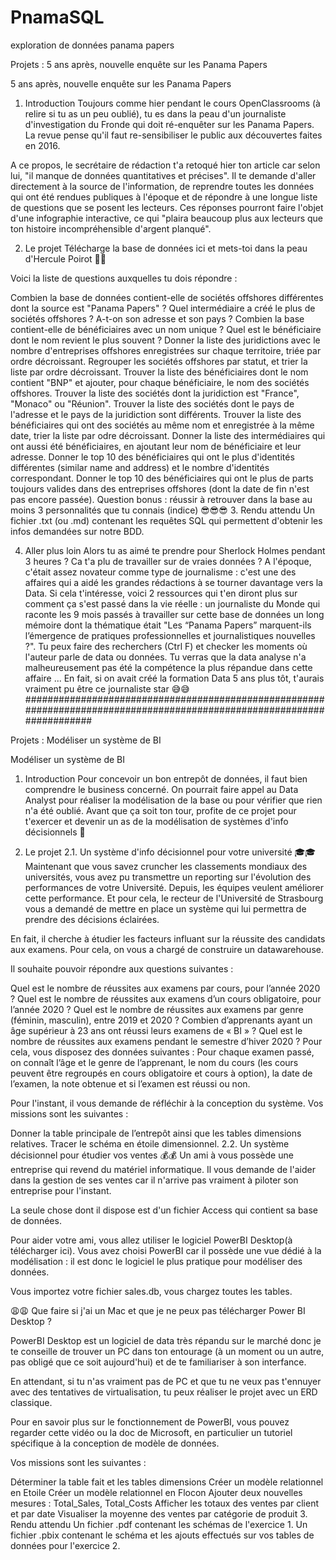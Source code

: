 # PnamaSQL
exploration de données panama papers


Projets : 5 ans après, nouvelle enquête sur les Panama Papers
  
5 ans après, nouvelle enquête sur les Panama Papers
1. Introduction
Toujours comme hier pendant le cours OpenClassrooms (à relire si tu as un peu oublié), tu es dans la peau d'un journaliste d'investigation du Fronde qui doit ré-enquêter sur les Panama Papers. La revue pense qu'il faut re-sensibiliser le public aux découvertes faites en 2016.

A ce propos, le secrétaire de rédaction t'a retoqué hier ton article car selon lui, "il manque de données quantitatives et précises". Il te demande d'aller directement à la source de l'information, de reprendre toutes les données qui ont été rendues publiques à l'époque et de répondre à une longue liste de questions que se posent les lecteurs. Ces réponses pourront faire l'objet d'une infographie interactive, ce qui "plaira beaucoup plus aux lecteurs que ton histoire incompréhensible d'argent planqué".

2. Le projet
Télécharge la base de données ici et mets-toi dans la peau d'Hercule Poirot 🔎🔎

Voici la liste de questions auxquelles tu dois répondre :

Combien la base de données contient-elle de sociétés offshores différentes dont la source est "Panama Papers" ?
Quel intermédiaire a créé le plus de sociétés offshores ? A-t-on son adresse et son pays ?
Combien la base contient-elle de bénéficiaires avec un nom unique ? Quel est le bénéficiaire dont le nom revient le plus souvent ?
Donner la liste des juridictions avec le nombre d'entreprises offshores enregistrées sur chaque territoire, triée par ordre décroissant.
Regrouper les sociétés offshores par statut, et trier la liste par ordre décroissant.
Trouver la liste des bénéficiaires dont le nom contient "BNP" et ajouter, pour chaque bénéficiaire, le nom des sociétés offshores.
Trouver la liste des sociétés dont la juridiction est "France", "Monaco" ou "Réunion".
Trouver la liste des sociétés dont le pays de l'adresse et le pays de la juridiction sont différents.
Trouver la liste des bénéficiaires qui ont des sociétés au même nom et enregistrée à la même date, trier la liste par odre décroissant.
Donner la liste des intermédiaires qui ont aussi été bénéficiaires, en ajoutant leur nom de bénéficiaire et leur adresse.
Donner le top 10 des bénéficiaires qui ont le plus d'identités différentes (similar name and address) et le nombre d'identités correspondant.
Donner le top 10 des bénéficiaires qui ont le plus de parts toujours valides dans des entreprises offshores (dont la date de fin n'est pas encore passée).
Question bonus : réussir à retrouver dans la base au moins 3 personnalités que tu connais (indice) 😎😎😎
3. Rendu attendu
Un fichier .txt (ou .md) contenant les requêtes SQL qui permettent d'obtenir les infos demandées sur notre BDD.

4. Aller plus loin
Alors tu as aimé te prendre pour Sherlock Holmes pendant 3 heures ? Ca t'a plu de travailler sur de vraies données ? A l'époque, c'était assez novateur comme type de journalisme : c'est une des affaires qui a aidé les grandes rédactions à se tourner davantage vers la Data.
Si cela t'intéresse, voici 2 ressources qui t'en diront plus sur comment ça s'est passé dans la vie réelle :
un journaliste du Monde qui raconte les 9 mois passés à travailler sur cette base de données
un long mémoire dont la thématique était "Les “Panama Papers” marquent-ils l’émergence de pratiques professionnelles et journalistiques nouvelles ?". Tu peux faire des recherchers (Ctrl F) et checker les moments où l'auteur parle de data ou données. Tu verras que la data analyse n'a malheureusement pas été la compétence la plus répandue dans cette affaire ... En fait, si on avait créé la formation Data 5 ans plus tôt, t'aurais vraiment pu être ce journaliste star 😅😅
########################################################################################################################






Projets : Modéliser un système de BI
  
Modéliser un système de BI
1. Introduction
Pour concevoir un bon entrepôt de données, il faut bien comprendre le business concerné. On pourrait faire appel au Data Analyst pour réaliser la modélisation de la base ou pour vérifier que rien n'a été oublié. Avant que ça soit ton tour, profite de ce projet pour t'exercer et devenir un as de la modélisation de systèmes d'info décisionnels 🦁

2. Le projet
2.1. Un système d'info décisionnel pour votre université 🎓🎓
Maintenant que vous savez cruncher les classements mondiaux des universités, vous avez pu transmettre un reporting sur l'évolution des performances de votre Université. Depuis, les équipes veulent améliorer cette performance. Et pour cela, le recteur de l'Université de Strasbourg vous a demandé de mettre en place un système qui lui permettra de prendre des décisions éclairées.

En fait, il cherche à étudier les facteurs influant sur la réussite des candidats aux examens. Pour cela, on vous a chargé de construire un datawarehouse.

Il souhaite pouvoir répondre aux questions suivantes :

Quel est le nombre de réussites aux examens par cours, pour l’année 2020 ?
Quel est le nombre de réussites aux examens d’un cours obligatoire, pour l’année 2020 ?
Quel est le nombre de réussites aux examens par genre (féminin, masculin), entre 2019 et 2020 ?
Combien d’apprenants ayant un âge supérieur à 23 ans ont réussi leurs examens de « BI » ?
Quel est le nombre de réussites aux examens pendant le semestre d’hiver 2020 ?
Pour cela, vous disposez des données suivantes :
Pour chaque examen passé, on connaît l’âge et le genre de l’apprenant, le nom du cours (les cours peuvent être regroupés en cours obligatoire et cours à option), la date de l’examen, la note obtenue et si l’examen est réussi ou non.

Pour l'instant, il vous demande de réfléchir à la conception du système. Vos missions sont les suivantes :

Donner la table principale de l’entrepôt ainsi que les tables dimensions relatives.
Tracer le schéma en étoile dimensionnel.
2.2. Un système décisionnel pour étudier vos ventes 💰💰
Un ami à vous possède une entreprise qui revend du matériel informatique. Il vous demande de l'aider dans la gestion de ses ventes car il n'arrive pas vraiment à piloter son entreprise pour l'instant.

La seule chose dont il dispose est d'un fichier Access qui contient sa base de données.

Pour aider votre ami, vous allez utiliser le logiciel PowerBI Desktop(à télécharger ici). Vous avez choisi PowerBI car il possède une vue dédié à la modélisation : il est donc le logiciel le plus pratique pour modéliser des données.

Vous importez votre fichier sales.db, vous chargez toutes les tables.

😩😩 Que faire si j'ai un Mac et que je ne peux pas télécharger Power BI Desktop ?

PowerBI Desktop est un logiciel de data très répandu sur le marché donc je te conseille de trouver un PC dans ton entourage (à un moment ou un autre, pas obligé que ce soit aujourd'hui) et de te familiariser à son interfance.

En attendant, si tu n'as vraiment pas de PC et que tu ne veux pas t'ennuyer avec des tentatives de virtualisation, tu peux réaliser le projet avec un ERD classique.

Pour en savoir plus sur le fonctionnement de PowerBI, vous pouvez regarder cette vidéo ou la doc de Microsoft, en particulier un tutoriel spécifique à la conception de modèle de données.

Vos missions sont les suivantes :

Déterminer la table fait et les tables dimensions
Créer un modèle relationnel en Etoile
Créer un modèle relationnel en Flocon
Ajouter deux nouvelles mesures : Total_Sales, Total_Costs
Afficher les totaux des ventes par client et par date
Visualiser la moyenne des ventes par catégorie de produit
3. Rendu attendu
Un fichier .pdf contenant les schémas de l'exercice 1.
Un fichier .pbix contenant le schéma et les ajouts effectués sur vos tables de données pour l'exercice 2.
